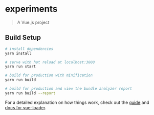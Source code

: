 # experiments

> A Vue.js project

## Build Setup

``` bash
# install dependencies
yarn install

# serve with hot reload at localhost:3000
yarn run start

# build for production with minification
yarn run build

# build for production and view the bundle analyzer report
yarn run build --report
```

For a detailed explanation on how things work, check out the [guide](http://vuejs-templates.github.io/webpack/) and [docs for vue-loader](http://vuejs.github.io/vue-loader).
